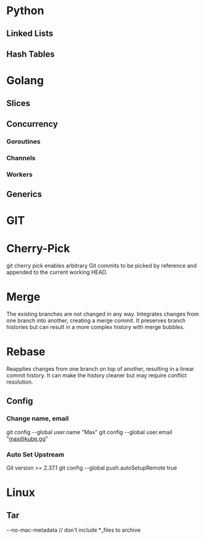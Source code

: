 # Python

## Linked Lists

## Hash Tables


# Golang

## Slices

## Concurrency

### Goroutines

### Channels

### Workers

## Generics


# GIT

# Cherry-Pick
git cherry pick enables arbitrary Git commits to be picked by reference and appended to the current working HEAD.

# Merge
The existing branches are not changed in any way.
Integrates changes from one branch into another, creating a merge commit. It preserves branch histories but can result in a more complex history with merge bubbles. 

# Rebase
Reapplies changes from one branch on top of another, resulting in a linear commit history. It can make the history cleaner but may require conflict resolution.

## Config

### Change name, email

git config --global user.name "Max"
git config --global user.email "max@kube.gg"

### Auto Set Upstream
Git version >= 2.37.1
git config --global push.autoSetupRemote true

# Linux

## Tar
--no-mac-metadata // don't include *_files to archive

